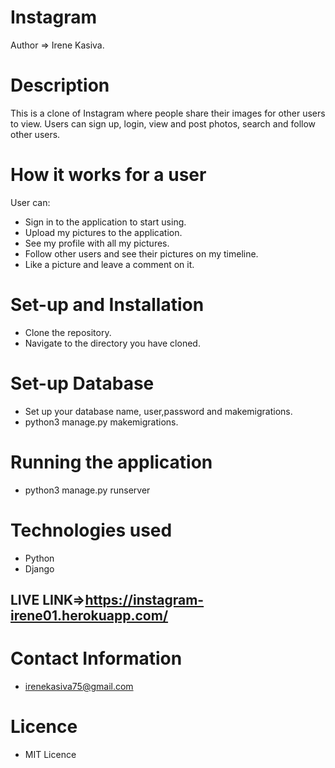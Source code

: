# Instagram
Author => Irene Kasiva.
# Description
This is a clone of  Instagram where people share their  images  for other users to view. 
Users can sign up, login, view and post photos, search and follow other users.

# How it works for a user 
  User can:
* Sign in to the application to start using.
* Upload my pictures to the application.
* See my profile with all my pictures.
* Follow other users and see their pictures on my timeline.
* Like a picture and leave a comment on it.
 

# Set-up and Installation
* Clone the repository.
* Navigate to the directory you have cloned.

# Set-up Database
* Set up your database name, user,password and makemigrations.
* python3 manage.py makemigrations.

# Running the application
* python3 manage.py runserver

# Technologies used
*  Python
*  Django

## LIVE LINK=>https://instagram-irene01.herokuapp.com/

# Contact Information
* irenekasiva75@gmail.com

# Licence
* MIT Licence
